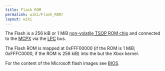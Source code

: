 ```yaml
---
title: Flash ROM
permalink: wiki/Flash_ROM/
layout: wiki
---
```


The Flash is a 256 kiB or 1 MiB [non-volatile
<abbr title="Thin Small Outline Package">TSOP</abbr> ROM
chip](/wiki/Wikipedia:Flash_memory "wikilink") and connected to the
[MCPX](/wiki/MCPX "wikilink") via the
[<abbr title="Low Pin Count">LPC</abbr>](/wiki/Wikipedia:Low_Pin_Count "wikilink")
bus.

The Flash ROM is mapped at 0xFFF00000 (if the ROM is 1 MiB; 0xFFFC0000,
if the ROM is 256 kiB) into the but the Xbox kernel.

For the content of the Microsoft flash images see
[BIOS](/wiki/BIOS "wikilink").
